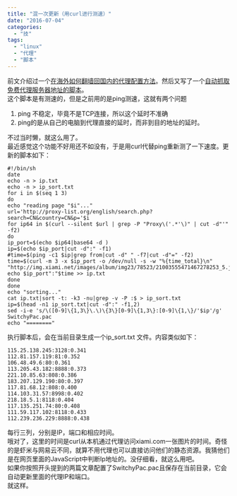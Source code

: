 ```yaml
---
title: "混一次更新（用curl进行测速）"
date: "2016-07-04"
categories: 
  - "技"
tags: 
  - "linux"
  - "代理"
  - "脚本"
---
```


前文介绍过一个[在海外如何翻墙回国内的代理配置方法](http://catbaron.com/blog/2015/12/15/%e6%b5%b7%e5%a4%96%e7%94%a8%e6%88%b7%e7%9a%84%e5%9b%bd%e5%86%85%e5%9c%a8%e7%ba%bf%e9%9f%b3%e4%b9%90%e6%9c%8d%e5%8a%a1%e4%bd%bf%e7%94%a8%e6%8c%87%e5%8d%97/)。然后又写了一个[自动抓取免费代理服务器地址的脚本](http://catbaron.com/blog/2015/12/19/%e8%87%aa%e5%8a%a8%e8%8e%b7%e5%8f%96%e5%9b%bd%e5%86%85%e4%bb%a3%e7%90%86ip/)。  
这个脚本是有测速的，但是之前用的是ping测速，这就有两个问题

1. ping 不稳定，毕竟不是TCP连接，所以这个延时不准确
2. ping的是从自己的电脑到代理直接的延时，而非到目的地址的延时。

不过当时懒，就这么用了。  
最近感觉这个功能不好用还不如没有，于是用curl代替ping重新测了一下速度。更新的脚本如下：

```
#!/bin/sh
date
echo -n > ip.txt
echo -n > ip_sort.txt
for i in $(seq 1 3)
do
echo "reading page "$i"..."
url='http://proxy-list.org/english/search.php?search=CN&country=CN&p='$i
for ip64 in $(curl --silent $url | grep -P "Proxy\('.*'\)" | cut -d"'" -f2)
do
ip_port=$(echo $ip64|base64 -d )
ip=$(echo $ip_port|cut -d":" -f1)
#time=$(ping -c1 $ip|grep from|cut -d" " -f7|cut -d"=" -f2)
time=$(curl -m 3 -x $ip_port -o /dev/null -s -w "%{time_total}\n" "http://img.xiami.net/images/album/img23/78523/21003555471467278253_5.jpg")
echo $ip_port":"$time >> ip.txt
done
done
echo "sorting..."
cat ip.txt|sort -t: -k3 -nu|grep -v -P :$ > ip_sort.txt
ip=$(head -n1 ip_sort.txt|cut -d":" -f1,2)
sed -i-e 's/\([0-9]\{1,3\}\.\)\{3\}[0-9]\{1,3\}:[0-9]\{1,\}/'$ip'/g' SwitchyPac.pac
echo "========"
```

执行脚本后，会在当前目录生成一个ip\_sort.txt 文件。内容类似如下：

```
115.25.138.245:3128:0.341
112.81.157.119:81:0.352
106.48.49.6:80:0.361
113.205.43.182:8888:0.373
221.10.85.63:808:0.386
183.207.129.190:80:0.397
117.81.68.12:808:0.400
114.103.31.57:8998:0.402
218.18.5.1:8118:0.404
117.135.251.74:80:0.408
111.59.117.102:8118:0.433
112.239.236.229:8888:0.438
```

每行三列，分别是IP，端口和相应时间。  
哦对了，这里的时间是curl从本机通过代理访问xiami.com一张图片的时间。奇怪的是虾米与网易云不同，就算不用代理也可以直接访问他们的静态资源。我猜他们是在网页里面的JavaScript中判断Ip地址的。没仔细看，就这么用吧。  
如果你按照开头提到的两篇文章配置了SwitchyPac.pac且保存在当前目录，它会自动更新里面的代理IP和端口。  
就这样。
